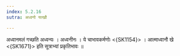 ```yaml
---
index: 5.2.16
sutra: अध्वनो यत्खौ

---
```

 अध्वानमलं गच्छति अध्वन्यः । अध्वनीनः । ये चाभावकर्मणोः <{SK1154}> । आत्माध्वानौ खे <{SK1671}> इति सूत्राभ्यां प्रकृतिभावः ॥